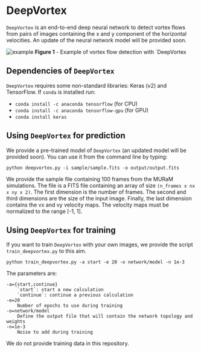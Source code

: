 # DeepVortex

`DeepVortex` is an end-to-end deep neural network to detect vortex flows from pairs of images containing the x and y component of the horizontal velocities. An update of the neural network model will be provided soon.

![example](Figs/vortex_detection_DeepVortex.gif?raw=true "")
**Figure 1** - Example of vortex flow detection with `DeepVortex

## Dependencies of `DeepVortex`

`DeepVortex` requires some non-standard libraries: Keras (v2) and TensorFlow.
If `conda` is installed run:

* `conda install -c anaconda tensorflow` (for CPU)
* `conda install -c anaconda tensorflow-gpu` (for GPU)
* `conda install keras`
 
## Using `DeepVortex` for prediction

We provide a pre-trained model of `DeepVortex` (an updated model will be provided soon). You can use it from the command line by typing: 

```
python deepvortex.py -i sample/sample.fits -o output/output.fits
```
  
We provide the sample file containing 100 frames from the MURaM simulations. The file is a FITS file containing an array of size `(n_frames x nx x ny x 2)`. The first dimension is the number of frames. The second and third dimensions are the size of the input image. Finally, the last dimension contains the vx and vy velocity maps. The velocity maps must be normalized to the range [-1, 1].

## Using `DeepVortex` for training

If you want to train `DeepVortex` with your own images, we provide the script `train_deepvortex.py` to this aim.

```
python train_deepvortex.py -a start -e 20 -o network/model -n 1e-3
``` 

The parameters are:

    -a={start,continue}
        `start`: start a new calculation
        `continue`: continue a previous calculation
    -e=20
        Number of epochs to use during training
    -o=network/model 
        Define the output file that will contain the network topology and weights
    -n=1e-3
        Noise to add during training

We do not provide training data in this repository.
